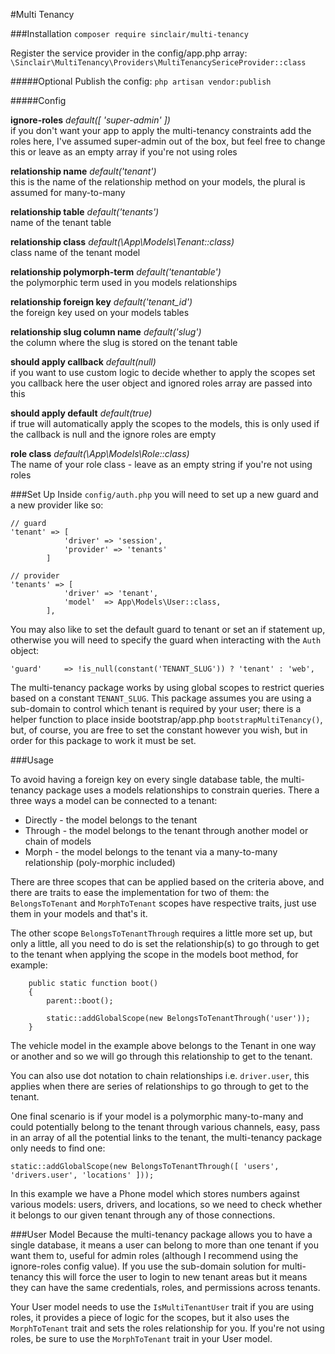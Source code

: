 #Multi Tenancy

###Installation
``` composer require sinclair/multi-tenancy ```

Register the service provider in the config/app.php array:
``` \Sinclair\MultiTenancy\Providers\MultiTenancySericeProvider::class ```

#####Optional
Publish the config:
``` php artisan vendor:publish ```

#####Config

**ignore-roles** _default([ 'super-admin' ])_    
    if you don't want your app to apply the multi-tenancy constraints add the roles here, I've assumed super-admin out of the box, but feel free to change this or leave as an empty array if you're not using roles
    
**relationship name** _default('tenant')_   
    this is the name of the relationship method on your models, the plural is assumed for many-to-many
    
**relationship table** _default('tenants')_    
    name of the tenant table
    
**relationship class** _default(\App\Models\Tenant::class)_    
    class name of the tenant model
    
**relationship polymorph-term** _default('tenantable')_    
    the polymorphic term used in you models relationships
    
**relationship foreign key** _default('tenant_id')_    
    the foreign key used on your models tables
    
**relationship slug column name** _default('slug')_    
    the column where the slug is stored on the tenant table
    
**should apply callback** _default(null)_   
    if you want to use custom logic to decide whether to apply the scopes set you callback here the user object and ignored roles array are passed into this
 
**should apply default** _default(true)_    
    if true will automatically apply the scopes to the models, this is only used if the callback is null and the ignore roles are empty
    
**role class** _default(\App\Models\Role::class)_    
    The name of your role class - leave as an empty string if you're not using roles

###Set Up
Inside `config/auth.php` you will need to set up a new guard and a new provider like so:
```
// guard
'tenant' => [
            'driver' => 'session',
            'provider' => 'tenants'
        ]

// provider
'tenants' => [
            'driver' => 'tenant',
            'model'  => App\Models\User::class,
        ],
```

You may also like to set the default guard to tenant or set an if statement up, otherwise you will need to specify the guard when interacting with the `Auth` object:
```
'guard'     => !is_null(constant('TENANT_SLUG')) ? 'tenant' : 'web',
```

The multi-tenancy package works by using global scopes to restrict queries based on a 
constant ``` TENANT_SLUG ```. This package assumes you are using a sub-domain to control 
which tenant is required by your user; there is a helper function to place inside 
bootstrap/app.php ``` bootstrapMultiTenancy() ```, but, of course, you are free to set the 
constant however you wish, but in order for this package to work it must be set.


###Usage

To avoid having a foreign key on every single database table, the multi-tenancy package uses 
a models relationships to constrain queries. There a three ways a model can be connected to a 
tenant:
 * Directly - the model belongs to the tenant
 * Through - the model belongs to the tenant through another model or chain of models
 * Morph - the model belongs to the tenant via a many-to-many relationship (poly-morphic included)
 
There are three scopes that can be applied based on the criteria above, and there are traits to ease the implementation for two of them:
the ``` BelongsToTenant``` and ``` MorphToTenant ``` scopes have respective traits, just use them in your models and that's it.

The other scope ``` BelongsToTenantThrough ``` requires a little more set up, but only a little, all you need to do is set the relationship(s) to go through to get to the tenant when applying the scope in the models boot method, for example:
``` 
    public static function boot()
    {
        parent::boot();

        static::addGlobalScope(new BelongsToTenantThrough('user'));
    }
```

The vehicle model in the example above belongs to the Tenant in one way or another and so we will go through this relationship to get to the tenant.

You can also use dot notation to chain relationships i.e. `driver.user`, this applies when there are series of relationships to go through to get to the tenant.

One final scenario is if your model is a polymorphic many-to-many and could potentially belong to the tenant through various channels, easy, pass in an array of all the potential links to the tenant, the multi-tenancy package only needs to find one:

``` static::addGlobalScope(new BelongsToTenantThrough([ 'users', 'drivers.user', 'locations' ])); ```

In this example we have a Phone model which stores numbers against various models: users, drivers, and locations, so we need to check whether it belongs to our given tenant through any of those connections.

###User Model
Because the multi-tenancy package allows you to have a single database, it means a user can belong to more than one tenant if you want them to, useful for admin roles (although I recommend using the ignore-roles config value). If you use the sub-domain solution for multi-tenancy this will force the user to login to new tenant areas but it means they can have the same credentials, roles, and permissions across tenants. 

Your User model needs to use the ``` IsMultiTenantUser ``` trait if you are using roles, it provides a piece of logic for the scopes, but it also uses the ``` MorphToTenant ``` trait and sets the roles relationship for you. If you're not using roles, be sure to use the ``` MorphToTenant ``` trait in your User model.